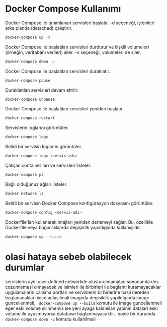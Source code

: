 # Docker Compose Kullanımı

Docker Compose ile tanımlanan servisleri başlatır. -d seçeneği, işlemleri arka planda (detached) çalıştırır.
```bash
docker-compose up -d
```
Docker Compose ile başlatılan servisleri durdurur ve ilişkili volumeleri (örneğin, veritabanı verileri) siler. -v seçeneği, volumeleri de siler.
```bash
docker-compose down -v
```
Docker Compose ile başlatılan servisleri duraklatır.
```bash
docker-compose pause
```
Duraklatılan servisleri devam ettirir.
```bash
docker-compose unpause
```
 Docker Compose ile başlatılan servisleri yeniden başlatır.
```bash
docker-compose restart
```
Servislerin loglarını görüntüler.
```bash
docker-compose logs
```
Belirli bir servisin loglarını görüntüler.
```bash
docker-compose logs <servis-adı>
```
Çalışan container'ları ve servisleri listeler.
```bash
docker-compose ps
```
 Bağlı olduğunuz ağları listeler.
```bash
docker network ls
```
 Belirli bir servisin Docker Compose konfigürasyon dosyasını görüntüler.
```bash
docker-compose config <servis-adı>
```
Dockerfile'ları kullanarak imajları yeniden derlemeyi sağlar. Bu, özellikle Dockerfile veya bağımlılıklarda değişiklik yapıldığında kullanışlıdır.
```bash
docker-compose up --build
```

# olasi hataya sebeb olabilecek durumlar
servislerin ayni user defined networkde olusturulmamalari sonucunda dns cozumlemesi olmayacak ve isimleri ile birbirleri ile baglanti kuramayacaklar
uygulamalarin calisma portlari ve servislerin birbirlerine nasil nereden baglanacaklari iyice anlasilmali 
imageda degisiklik yapildiginda image guncellenmeli, ``` docker-compose up --build``` komutu ile image guncellenmeli
eger eski volume silinmemis ise yeni ayaga kaldieilan yapinin datalari eski volume ile uyusmuyorsa database baglanmayacaktir.. boyle bir durumda ``` docker-compose down -v``` komutu kullanilmali

